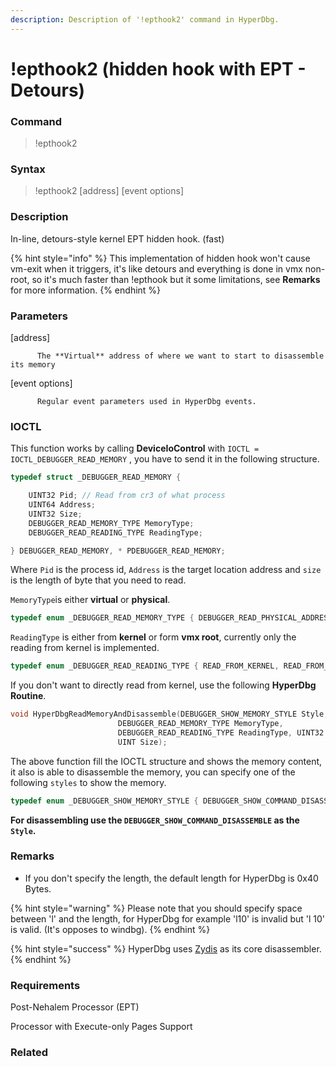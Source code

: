 ```yaml
---
description: Description of '!epthook2' command in HyperDbg.
---
```


# !epthook2 \(hidden hook with EPT - Detours\)

### Command

> !epthook2

### Syntax

> !epthook2 \[address\] \[event options\]

### Description

In-line, detours-style kernel EPT hidden hook. \(fast\)

{% hint style="info" %}
This implementation of hidden hook won't cause vm-exit when it triggers, it's like detours and everything is done in vmx non-root, so it's much faster than !epthook but it some limitations, see **Remarks** for more information.
{% endhint %}

### Parameters

\[address\]

          The **Virtual** address of where we want to start to disassemble its memory

\[event options\]

          Regular event parameters used in HyperDbg events.

### IOCTL

This function works by calling **DeviceIoControl** with `IOCTL = IOCTL_DEBUGGER_READ_MEMORY` , you have to send it in the following structure.

```c
typedef struct _DEBUGGER_READ_MEMORY {

    UINT32 Pid; // Read from cr3 of what process
    UINT64 Address;
    UINT32 Size;
    DEBUGGER_READ_MEMORY_TYPE MemoryType;
    DEBUGGER_READ_READING_TYPE ReadingType;

} DEBUGGER_READ_MEMORY, * PDEBUGGER_READ_MEMORY;
```

Where `Pid` is the process id, `Address` is the target location address and `size` is the length of byte that you need to read. 

`MemoryType`is either **virtual** or **physical**.

```c
typedef enum _DEBUGGER_READ_MEMORY_TYPE { DEBUGGER_READ_PHYSICAL_ADDRESS, DEBUGGER_READ_VIRTUAL_ADDRESS } DEBUGGER_READ_MEMORY_TYPE;
```

`ReadingType` is either from **kernel** or form **vmx root**, currently only the reading from kernel is implemented.

```c
typedef enum _DEBUGGER_READ_READING_TYPE { READ_FROM_KERNEL, READ_FROM_VMX_ROOT } DEBUGGER_READ_READING_TYPE;
```

If you don't want to directly read from kernel, use the following **HyperDbg Routine**.

```c
void HyperDbgReadMemoryAndDisassemble(DEBUGGER_SHOW_MEMORY_STYLE Style, UINT64 Address,
                        DEBUGGER_READ_MEMORY_TYPE MemoryType,
                        DEBUGGER_READ_READING_TYPE ReadingType, UINT32 Pid,
                        UINT Size);
```

The above function fill the IOCTL structure and shows the memory content, it also is able to disassemble the memory, you can specify one of the following `styles` to show the memory.

```c
typedef enum _DEBUGGER_SHOW_MEMORY_STYLE { DEBUGGER_SHOW_COMMAND_DISASSEMBLE, DEBUGGER_SHOW_COMMAND_DB, DEBUGGER_SHOW_COMMAND_DC, DEBUGGER_SHOW_COMMAND_DQ, DEBUGGER_SHOW_COMMAND_DD } DEBUGGER_SHOW_MEMORY_STYLE;
```

**For disassembling use the `DEBUGGER_SHOW_COMMAND_DISASSEMBLE` as the `Style`.**

### **Remarks**

* If you don't specify the length, the default length for HyperDbg is 0x40 Bytes.

{% hint style="warning" %}
Please note that you should specify space between 'l' and the length, for HyperDbg for example 'l10' is invalid but 'l 10' is valid. \(It's opposes to windbg\).
{% endhint %}

{% hint style="success" %}
HyperDbg uses [Zydis](https://zydis.re/) as its core disassembler.
{% endhint %}

### Requirements

Post-Nehalem Processor \(EPT\)

Processor with Execute-only Pages Support

### Related

